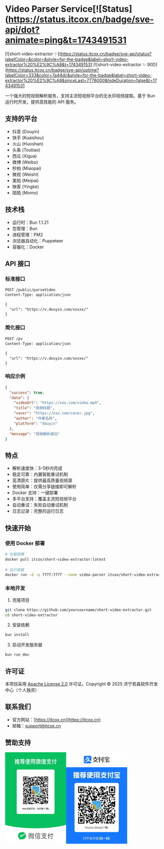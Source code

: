 # Video Parser Service[![Status](https://status.itcox.cn/badge/sve-api/dot?animate=ping&t=1743491531

[![short-video-extractor ✨](https://status.itcox.cn/badge/sve-api/status?labelColor=&color=&style=for-the-badge&label=short-video-extractor%20%E2%9C%A8&t=1743491531
[![short-video-extractor ✨ 90D](https://status.itcox.cn/badge/sve-api/uptime?labelColor=333&color=7a44dc&style=for-the-badge&label=short-video-extractor%20%E2%9C%A8&sinceLast=7776000&hideDuration=false&t=1743491531

一个强大的短视频解析服务，支持主流短视频平台的无水印视频提取。基于 Bun 运行时开发，提供高性能的 API 服务。

## 支持的平台

- 抖音 (Douyin)
- 快手 (Kuaishou)
- 火山 (Huoshan)
- 头条 (Toutiao)
- 西瓜 (Xigua)
- 微博 (Weibo)
- 秒拍 (Miaopai)
- 微视 (Weishi)
- 美拍 (Meipai)
- 映客 (Yingke)
- 陌陌 (Momo)

## 技术栈

- 运行时：Bun 1.1.21
- 包管理：Bun
- 进程管理：PM2
- 浏览器自动化：Puppeteer
- 容器化：Docker

## API 接口

### 标准接口

```http
POST /public/parseVideo
Content-Type: application/json

{
  "url": "https://v.douyin.com/xxxxx/"
}
```

### 简化接口

```http
POST /pv
Content-Type: application/json

{
  "url": "https://v.douyin.com/xxxxx/"
}
```

### 响应示例

```json
{
  "success": true,
  "data": {
    "videoUrl": "https://xxx.com/video.mp4",
    "title": "视频标题",
    "cover": "https://xxx.com/cover.jpg",
    "author": "作者名称",
    "platform": "douyin"
  },
  "message": "视频解析成功"
}
```

## 特点

- 解析速度快：3-5秒内完成
- 稳定可靠：内置智能重试机制
- 高清原片：提供最高质量视频源
- 使用简单：仅需分享链接即可解析
- Docker 支持：一键部署
- 多平台支持：覆盖主流短视频平台
- 自动重试：失败自动重试机制
- 日志记录：完整的运行日志

## 快速开始

### 使用 Docker 部署

```bash
# 拉取镜像
docker pull itcox/short-video-extractor:latest

# 运行容器
docker run -d -p 7777:7777 --name video-parser itcox/short-video-extractor:latest
```

### 本地开发

1. 克隆项目

```bash
git clone https://github.com/yourusername/short-video-extractor.git
cd short-video-extractor
```

2. 安装依赖

```bash
bun install
```

3. 启动开发服务器

```bash
bun run dev
```

## 许可证

本项目采用 [Apache License 2.0](LICENSE) 许可证。Copyright © 2025 济宁若森软件开发中心（个人独资）

## 联系我们

- 官方网站：[https://itcox.cn](https://itcox.cn)
- 邮箱：support@itcox.cn

## 赞助支持

<p style="display: flex;">
    <img src="./docs/images/wechat-pay.png" alt="赞助码" width="200">
    <img src="./docs/images/alipay.png" alt="赞助码" width="200">
</p>
